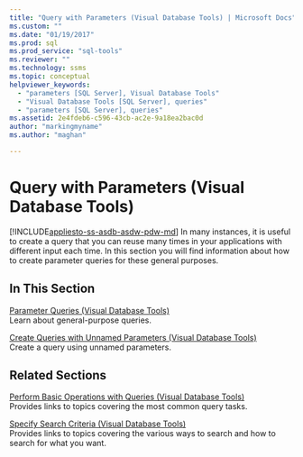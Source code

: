```yaml
---
title: "Query with Parameters (Visual Database Tools) | Microsoft Docs"
ms.custom: ""
ms.date: "01/19/2017"
ms.prod: sql
ms.prod_service: "sql-tools"
ms.reviewer: ""
ms.technology: ssms
ms.topic: conceptual
helpviewer_keywords: 
  - "parameters [SQL Server], Visual Database Tools"
  - "Visual Database Tools [SQL Server], queries"
  - "parameters [SQL Server], queries"
ms.assetid: 2e4fdeb6-c596-43cb-ac2e-9a18ea2bac0d
author: "markingmyname"
ms.author: "maghan"

---
```

# Query with Parameters (Visual Database Tools)
[!INCLUDE[appliesto-ss-asdb-asdw-pdw-md](../../includes/appliesto-ss-asdb-asdw-pdw-md.md)]
In many instances, it is useful to create a query that you can reuse many times in your applications with different input each time. In this section you will find information about how to create parameter queries for these general purposes.  
  
## In This Section  
[Parameter Queries &#40;Visual Database Tools&#41;](../../ssms/visual-db-tools/parameter-queries-visual-database-tools.md)  
Learn about general-purpose queries.  
  
[Create Queries with Unnamed Parameters &#40;Visual Database Tools&#41;](../../ssms/visual-db-tools/create-queries-with-unnamed-parameters-visual-database-tools.md)  
Create a query using unnamed parameters.  
  
## Related Sections  
[Perform Basic Operations with Queries &#40;Visual Database Tools&#41;](../../ssms/visual-db-tools/perform-basic-operations-with-queries-visual-database-tools.md)  
Provides links to topics covering the most common query tasks.  
  
[Specify Search Criteria &#40;Visual Database Tools&#41;](../../ssms/visual-db-tools/specify-search-criteria-visual-database-tools.md)  
Provides links to topics covering the various ways to search and how to search for what you want.  
  
